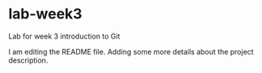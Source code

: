 # lab-week3
Lab for week 3 introduction to Git

I am editing the README file. Adding some more details about the project description.

